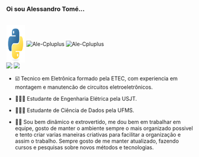 ### Oi sou Alessandro Tomé...


<div style="display: inline_block"><br>
  <img align="center" alt="Ale-Python" height=100" width="50" src="https://raw.githubusercontent.com/devicons/devicon/master/icons/python/python-original.svg">
  <img align="center" alt="Ale-Cpluplus" height="100" width="50" src="https://cdn.jsdelivr.net/gh/devicons/devicon/icons/cplusplus/cplusplus-original.svg" />      
  <img align="center" alt="Ale-Cpluplus" height="100" width="50" src="https://cdn.jsdelivr.net/gh/devicons/devicon/icons/cplusplus/cplusplus-original.svg" />  
</div>

<div> 
  <a href = "mailto:alessandroneno9@gmail.com"><img src="https://img.shields.io/badge/-Gmail-%23333?style=for-the-badge&logo=gmail&logoColor=white" target="_blank"></a>
  <a href="https://www.linkedin.com/in/alessandro-silva-023947190/" target="_blank"><img src="https://img.shields.io/badge/-LinkedIn-%230077B5?style=for-the-badge&logo=linkedin&logoColor=white" target="_blank"></a> 

</div>



- ☑️ Tecnico em Eletrônica formado pela ETEC, com experiencia em montagem e manutencão de circuitos eletroeletrônicos.
- 🧑🏻‍🎓 Estudante de Engenharia Elétrica pela USJT.
- 🧑🏻‍🎓 Estudante de Ciência de Dados pela UFMS.

- ✌🏻 Sou bem dinâmico e extrovertido, me dou bem em trabalhar em equipe, gosto de manter o ambiente sempre o mais organizado possivel e tento criar varias maneiras criativas para facilitar a organização e assim o trabalho. Sempre gosto de me manter atualizado, fazendo cursos e pesquisas sobre novos métodos e tecnologias.

